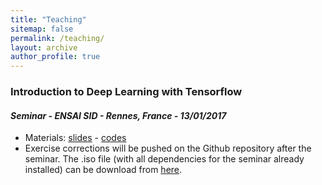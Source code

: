 ```yaml
---
title: "Teaching"
sitemap: false
permalink: /teaching/
layout: archive
author_profile: true
---
```


### Introduction to Deep Learning with Tensorflow
#### *Seminar - ENSAI SID - Rennes, France - 13/01/2017*
- Materials: [slides]() - [codes](https://github.com/fabienbaradel/Tensorflow-tutorials/)
- Exercise corrections will be pushed on the Github repository after the seminar.
The .iso file (with all dependencies for the seminar already installed) can be download from [here]().

